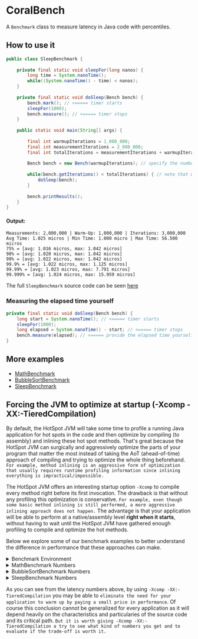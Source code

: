 # CoralBench
A <code>Benchmark</code> class to measure latency in Java code with percentiles.

## How to use it
```Java
public class SleepBenchmark {
    
    private final static void sleepFor(long nanos) {
        long time = System.nanoTime();
        while((System.nanoTime() - time) < nanos);
    }
    
    private final static void doSleep(Bench bench) {
        bench.mark(); // <===== timer starts
        sleepFor(1000);
        bench.measure(); // <===== timer stops
    }
    
    public static void main(String[] args) {
        
        final int warmupIterations = 1_000_000;
        final int measurementIterations = 2_000_000;
        final int totalIterations = measurementIterations + warmupIterations;
        
        Bench bench = new Bench(warmupIterations); // specify the number of warmup iterations to ignore
        
        while(bench.getIterations() < totalIterations) { // note that we always perform warmup + measurement iterations
            doSleep(bench);
        }
        
        bench.printResults();
    }
}
```
#### Output:
```Plain
Measurements: 2,000,000 | Warm-Up: 1,000,000 | Iterations: 3,000,000
Avg Time: 1.025 micros | Min Time: 1.000 micro | Max Time: 56.500 micros
75% = [avg: 1.016 micros, max: 1.042 micros]
90% = [avg: 1.020 micros, max: 1.042 micros]
99% = [avg: 1.022 micros, max: 1.042 micros]
99.9% = [avg: 1.022 micros, max: 1.125 micros]
99.99% = [avg: 1.023 micros, max: 7.791 micros]
99.999% = [avg: 1.024 micros, max: 15.959 micros]
```
The full <code>SleepBenchmark</code> source code can be seen [here](src/main/java/com/coralblocks/coralbench/example/SleepBenchmark.java)

### Measuring the elapsed time yourself
```Java
private final static void doSleep(Bench bench) {
    long start = System.nanoTime(); // <===== timer starts
    sleepFor(1000);
    long elapsed = System.nanoTime() - start; // <===== timer stops
    bench.measure(elapsed); // <===== provide the elapsed time yourself
}
```
## More examples
- [MathBenchmark](src/main/java/com/coralblocks/coralbench/example/MathBenchmark.java)
- [BubbleSortBenchmark](src/main/java/com/coralblocks/coralbench/example/BubbleSortBenchmark.java)
- [SleepBenchmark](src/main/java/com/coralblocks/coralbench/example/SleepBenchmark.java)

## Forcing the JVM to optimize at startup (-Xcomp -XX:-TieredCompilation)

By default, the HotSpot JVM will take some time to profile a running Java application for hot spots in the code and then optimize by compiling (to assembly) and inlining these hot spot methods. That's great because the HotSpot JVM can surgically and aggressively optimize the parts of your program that matter the most instead of taking the AoT (ahead-of-time) approach of compiling and trying to optimize the whole thing beforehand. `For example, method inlining is an aggressive form of optimization that usually requires runtime profiling information since inlining everything is impractical/impossible.`

The HotSpot JVM offers an interesting startup option `-Xcomp` to compile every method right before its first invocation. The drawback is that without any profiling this optimization is conservative. `For example, even though some basic method inlining is still performed, a more aggressive inlining approach does not happen.` The advantage is that your application will be able to perform at a native/assembly level <strong>right when it starts</strong>, without having to wait until the HotSpot JVM have gathered enough profiling to compile and optimize the hot methods.

Below we explore some of our benchmark examples to better understand the difference in performance that these approaches can make.

<details>
  <summary>Benchmark Environment</summary>
    
```
$ java -version
java version "23.0.1" 2024-10-15
Java(TM) SE Runtime Environment (build 23.0.1+11-39)
Java HotSpot(TM) 64-Bit Server VM (build 23.0.1+11-39, mixed mode, sharing)

$ uname -a
Linux hivelocity 4.15.0-20-generic #21-Ubuntu SMP Tue Apr 24 06:16:15 UTC 2018 x86_64 x86_64 x86_64 GNU/Linux

$ cat /etc/issue | head -n 1
Ubuntu 18.04.6 LTS \n \l

$ cat /proc/cpuinfo | grep "model name" | head -n 1 | awk -F ": " '{print $NF}'
Intel(R) Xeon(R) E-2288G CPU @ 3.70GHz
```
</details>

<details>
  <summary>MathBenchmark Numbers</summary>
    
#### Regular JIT <i>with</i> warm-up
```
$ java -cp target/coralbench-all.jar com.coralblocks.coralbench.example.MathBenchmark 1000000 1000
Value computed: -55054840000
Measurements: 1,000 | Warm-Up: 1,000,000 | Iterations: 1,001,000
Avg Time: 385.210 nanos | Min Time: 200.000 nanos | Max Time: 2.020 micros
75% = [avg: 360.000 nanos, max: 385.000 nanos]
90% = [avg: 365.000 nanos, max: 401.000 nanos]
99% = [avg: 376.000 nanos, max: 609.000 nanos]
99.9% = [avg: 383.000 nanos, max: 1.730 micros]
99.99% = [avg: 385.000 nanos, max: 2.020 micros]
99.999% = [avg: 385.000 nanos, max: 2.020 micros]
```
#### Regular JIT <i>without</i> warm-up
```
$ java -cp target/coralbench-all.jar com.coralblocks.coralbench.example.MathBenchmark 5 1000
Value computed: -54580000
Measurements: 1,000 | Warm-Up: 5 | Iterations: 1,005
Avg Time: 4.747 micros | Min Time: 200.000 nanos | Max Time: 214.941 micros
75% = [avg: 326.000 nanos, max: 375.000 nanos]
90% = [avg: 335.000 nanos, max: 386.000 nanos]
99% = [avg: 3.292 micros, max: 131.788 micros]
99.9% = [avg: 4.536 micros, max: 190.083 micros]
99.99% = [avg: 4.746 micros, max: 214.941 micros]
99.999% = [avg: 4.746 micros, max: 214.941 micros]
```
#### -Xcomp -XX:-TieredCompilation <i>with</i> warm-up
```
$ java -Xcomp -XX:-TieredCompilation -cp target/coralbench-all.jar com.coralblocks.coralbench.example.MathBenchmark 1000000 1000
Value computed: -55054840000
Measurements: 1,000 | Warm-Up: 1,000,000 | Iterations: 1,001,000
Avg Time: 96.430 nanos | Min Time: 90.000 nanos | Max Time: 3.987 micros
75% = [avg: 91.000 nanos, max: 92.000 nanos]
90% = [avg: 91.000 nanos, max: 93.000 nanos]
99% = [avg: 91.000 nanos, max: 96.000 nanos]
99.9% = [avg: 92.000 nanos, max: 406.000 nanos]
99.99% = [avg: 96.000 nanos, max: 3.987 micros]
99.999% = [avg: 96.000 nanos, max: 3.987 micros]
```
#### -Xcomp -XX:-TieredCompilation <i>without</i> warm-up
```
$ java -Xcomp -XX:-TieredCompilation -cp target/coralbench-all.jar com.coralblocks.coralbench.example.MathBenchmark 5 1000
Value computed: -54580000
Measurements: 1,000 | Warm-Up: 5 | Iterations: 1,005
Avg Time: 119.360 nanos | Min Time: 116.000 nanos | Max Time: 428.000 nanos
75% = [avg: 117.000 nanos, max: 119.000 nanos]
90% = [avg: 118.000 nanos, max: 120.000 nanos]
99% = [avg: 118.000 nanos, max: 128.000 nanos]
99.9% = [avg: 119.000 nanos, max: 408.000 nanos]
99.99% = [avg: 119.000 nanos, max: 428.000 nanos]
99.999% = [avg: 119.000 nanos, max: 428.000 nanos]
```
</details>
<details>
  <summary>BubbleSortBenchmark Numbers</summary>
    
#### Regular JIT <i>with</i> warm-up
```
$ java -cp target/coralbench-all.jar com.coralblocks.coralbench.example.BubbleSortBenchmark 1000000 1000
Value computed: 1831830000
Array: [1, 2, 3, 4, 5, 6, 7, 8, 9, 10, 11, 12, 13, 14, 15, 16, 17, 18, 19, 20, 21, 22, 23, 24, 25, 26, 27, 28, 29, 30, 31, 32, 33, 34, 35, 36, 37, 38, 39, 40, 41, 42, 43, 44, 45, 46, 47, 48, 49, 50, 51, 52, 53, 54, 55, 56, 57, 58, 59, 60]
Measurements: 1,000 | Warm-Up: 1,000,000 | Iterations: 1,001,000
Avg Time: 1.228 micros | Min Time: 807.000 nanos | Max Time: 10.977 micros
75% = [avg: 1.145 micros, max: 1.312 micros]
90% = [avg: 1.177 micros, max: 1.375 micros]
99% = [avg: 1.198 micros, max: 1.478 micros]
99.9% = [avg: 1.218 micros, max: 9.687 micros]
99.99% = [avg: 1.227 micros, max: 10.977 micros]
99.999% = [avg: 1.227 micros, max: 10.977 micros]
```
#### Regular JIT <i>without</i> warm-up
```
$ java -cp target/coralbench-all.jar com.coralblocks.coralbench.example.BubbleSortBenchmark 5 1000
Value computed: 1839150
Array: [1, 2, 3, 4, 5, 6, 7, 8, 9, 10, 11, 12, 13, 14, 15, 16, 17, 18, 19, 20, 21, 22, 23, 24, 25, 26, 27, 28, 29, 30, 31, 32, 33, 34, 35, 36, 37, 38, 39, 40, 41, 42, 43, 44, 45, 46, 47, 48, 49, 50, 51, 52, 53, 54, 55, 56, 57, 58, 59, 60]
Measurements: 1,000 | Warm-Up: 5 | Iterations: 1,005
Avg Time: 11.005 micros | Min Time: 916.000 nanos | Max Time: 91.532 micros
75% = [avg: 5.231 micros, max: 16.042 micros]
90% = [avg: 7.125 micros, max: 17.370 micros]
99% = [avg: 10.347 micros, max: 71.260 micros]
99.9% = [avg: 10.924 micros, max: 84.416 micros]
99.99% = [avg: 11.004 micros, max: 91.532 micros]
99.999% = [avg: 11.004 micros, max: 91.532 micros]
```
#### -Xcomp -XX:-TieredCompilation <i>with</i> warm-up
```
$ java -Xcomp -XX:-TieredCompilation -cp target/coralbench-all.jar com.coralblocks.coralbench.example.BubbleSortBenchmark 1000000 1000
Value computed: 1831830000
Array: [1, 2, 3, 4, 5, 6, 7, 8, 9, 10, 11, 12, 13, 14, 15, 16, 17, 18, 19, 20, 21, 22, 23, 24, 25, 26, 27, 28, 29, 30, 31, 32, 33, 34, 35, 36, 37, 38, 39, 40, 41, 42, 43, 44, 45, 46, 47, 48, 49, 50, 51, 52, 53, 54, 55, 56, 57, 58, 59, 60]
Measurements: 1,000 | Warm-Up: 1,000,000 | Iterations: 1,001,000
Avg Time: 1.114 micros | Min Time: 1.083 micros | Max Time: 1.696 micros
75% = [avg: 1.107 micros, max: 1.118 micros]
90% = [avg: 1.109 micros, max: 1.125 micros]
99% = [avg: 1.111 micros, max: 1.146 micros]
99.9% = [avg: 1.113 micros, max: 1.682 micros]
99.99% = [avg: 1.113 micros, max: 1.696 micros]
99.999% = [avg: 1.113 micros, max: 1.696 micros]
```
#### -Xcomp -XX:-TieredCompilation <i>without</i> warm-up
```
$ java -Xcomp -XX:-TieredCompilation -cp target/coralbench-all.jar com.coralblocks.coralbench.example.BubbleSortBenchmark 5 1000
Value computed: 1839150
Array: [1, 2, 3, 4, 5, 6, 7, 8, 9, 10, 11, 12, 13, 14, 15, 16, 17, 18, 19, 20, 21, 22, 23, 24, 25, 26, 27, 28, 29, 30, 31, 32, 33, 34, 35, 36, 37, 38, 39, 40, 41, 42, 43, 44, 45, 46, 47, 48, 49, 50, 51, 52, 53, 54, 55, 56, 57, 58, 59, 60]
Measurements: 1,000 | Warm-Up: 5 | Iterations: 1,005
Avg Time: 1.126 micros | Min Time: 1.079 micros | Max Time: 7.655 micros
75% = [avg: 1.109 micros, max: 1.128 micros]
90% = [avg: 1.113 micros, max: 1.142 micros]
99% = [avg: 1.116 micros, max: 1.164 micros]
99.9% = [avg: 1.119 micros, max: 1.875 micros]
99.99% = [avg: 1.126 micros, max: 7.655 micros]
99.999% = [avg: 1.126 micros, max: 7.655 micros]
```
</details>
<details>
  <summary>SleepBenchmark Numbers</summary>
    
#### Regular JIT <i>with</i> warm-up
```
$ java -cp target/coralbench-all.jar com.coralblocks.coralbench.example.SleepBenchmark 1000000 1000
Measurements: 1,000 | Warm-Up: 1,000,000 | Iterations: 1,001,000
Avg Time: 1.088 micros | Min Time: 1.038 micros | Max Time: 8.965 micros
75% = [avg: 1.053 micros, max: 1.078 micros]
90% = [avg: 1.060 micros, max: 1.110 micros]
99% = [avg: 1.066 micros, max: 1.189 micros]
99.9% = [avg: 1.080 micros, max: 7.271 micros]
99.99% = [avg: 1.088 micros, max: 8.965 micros]
99.999% = [avg: 1.088 micros, max: 8.965 micros]
```
#### Regular JIT <i>without</i> warm-up
```
$ java -cp target/coralbench-all.jar com.coralblocks.coralbench.example.SleepBenchmark 5 1000
Measurements: 1,000 | Warm-Up: 5 | Iterations: 1,005
Avg Time: 1.149 micros | Min Time: 1.068 micros | Max Time: 9.275 micros
75% = [avg: 1.107 micros, max: 1.138 micros]
90% = [avg: 1.114 micros, max: 1.161 micros]
99% = [avg: 1.123 micros, max: 1.740 micros]
99.9% = [avg: 1.140 micros, max: 5.375 micros]
99.99% = [avg: 1.149 micros, max: 9.275 micros]
99.999% = [avg: 1.149 micros, max: 9.275 micros]
```
#### -Xcomp -XX:-TieredCompilation <i>with</i> warm-up
```
$ java -Xcomp -XX:-TieredCompilation -cp target/coralbench-all.jar com.coralblocks.coralbench.example.SleepBenchmark 1000000 1000
Measurements: 1,000 | Warm-Up: 1,000,000 | Iterations: 1,001,000
Avg Time: 1.046 micros | Min Time: 1.035 micros | Max Time: 1.095 micros
75% = [avg: 1.045 micros, max: 1.048 micros]
90% = [avg: 1.046 micros, max: 1.048 micros]
99% = [avg: 1.046 micros, max: 1.049 micros]
99.9% = [avg: 1.046 micros, max: 1.089 micros]
99.99% = [avg: 1.046 micros, max: 1.095 micros]
99.999% = [avg: 1.046 micros, max: 1.095 micros]
```
#### -Xcomp -XX:-TieredCompilation <i>without</i> warm-up
```
$ java -Xcomp -XX:-TieredCompilation -cp target/coralbench-all.jar com.coralblocks.coralbench.example.SleepBenchmark 5 1000
Measurements: 1,000 | Warm-Up: 5 | Iterations: 1,005
Avg Time: 1.048 micros | Min Time: 1.034 micros | Max Time: 3.490 micros
75% = [avg: 1.044 micros, max: 1.048 micros]
90% = [avg: 1.045 micros, max: 1.049 micros]
99% = [avg: 1.045 micros, max: 1.050 micros]
99.9% = [avg: 1.045 micros, max: 1.073 micros]
99.99% = [avg: 1.048 micros, max: 3.490 micros]
99.999% = [avg: 1.048 micros, max: 3.490 micros]
```
</details>

As you can see from the latency numbers above, by using `-Xcomp -XX:-TieredCompilation` you may be able to `eliminate the need for your application to warm up by paying a small price in performance`. Of course this conclusion cannot be generalized for every application as it will depend heavily on the characteristics and particularies of the source code and its critical path. `But it is worth giving -Xcomp -XX:-TieredCompilation a try to see what kind of numbers you get and to evaluate if the trade-off is worth it.`
